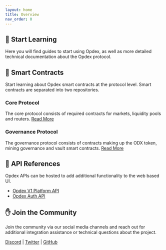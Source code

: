 ```yaml
---
layout: home
title: Overview
nav_order: 0
---
```


## 👋 Start Learning

Here you will find guides to start using Opdex, as well as more detailed technical documentation about the Opdex protocol.

## 💬 Smart Contracts

Start learning about Opdex smart contracts at the protocol level. Smart contracts are separated into two repositories.

### Core Protocol

The core protocol consists of required contracts for markets, liquidity pools and routers. [Read More](core-protocol)

### Governance Protocol 

The governance protocol consists of contracts making up the ODX token, mining governance and vault smart contracts. [Read More](governance-protocol)

## 🚦 API References

Opdex APIs can be hosted to add additional functionality to the web based UI.

- [Opdex V1 Platform API](platform-api)
- [Opdex Auth API](auth-api)

## ✋ Join the Community

Join the community via our social media channels and reach out for additional integration assistance or technical questions about the project.

[Discord](https://discord.gg/TnWVDTTrjf) \| [Twitter](https://twitter.com/OpdexProtocol) \| [GitHub](https://github.com/Opdex)
